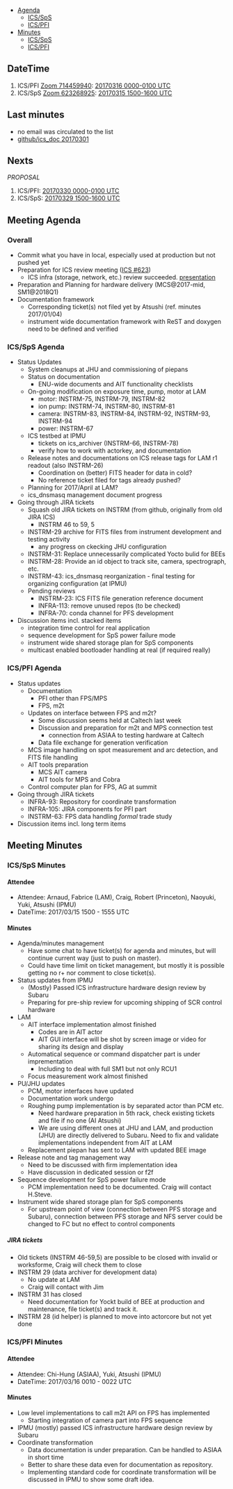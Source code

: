 
- [Agenda](#meeting-agenda)
  - [ICS/SpS](#icssps-agenda)
  - [ICS/PFI](#icspfi-agenda)
- [Minutes](#meeting-minutes)
  - [ICS/SpS](#icssps-minutes)
  - [ICS/PFI](#icspfi-minutes)

## DateTime

1. ICS/PFI [Zoom 714459940](https://ipmu.zoom.us/j/714459940): [20170316 0000-0100 UTC](http://www.timeanddate.com/worldclock/fixedtime.html?iso=20170316T0000)
2. ICS/SpS [Zoom 623268925](https://ipmu.zoom.us/j/623268925): [20170315 1500-1600 UTC](http://www.timeanddate.com/worldclock/fixedtime.html?iso=20170315T1500)

## Last minutes

- no email was circulated to the list
- [github/ics_doc 20170301](/memo-minutes/telecon-2017301.md)

## Nexts

_PROPOSAL_
1. ICS/PFI: [20170330 0000-0100 UTC](http://www.timeanddate.com/worldclock/fixedtime.html?iso=20170330T0000)
2. ICS/SpS: [20170329 1500-1600 UTC](http://www.timeanddate.com/worldclock/fixedtime.html?iso=20170329T1500)

## Meeting Agenda

### Overall

- Commit what you have in local, especially used at production but not pushed yet
- Preparation for ICS review meeting ([ICS #623](https://pfspipe.ipmu.jp/pipermail/ics/2017/000623.html))
  - ICS infra (storage, network, etc.) review succeeded. [presentation](https://github.com/Subaru-PFS/ics_doc/blob/master/SSN-00029.pptx)
- Preparation and Planning for hardware delivery (MCS@2017-mid, SM1@2018Q1)
- Documentation framework
  - Corresponding ticket(s) not filed yet by Atsushi (ref. minutes 2017/01/04)
  - instrument wide documentation framework with ReST and doxygen need to be defined and verified

### ICS/SpS Agenda

- Status Updates
  - System cleanups at JHU and commissioning of piepans
  - Status on documentation
    - ENU-wide documents and AIT functionality checklists
  - On-going modification on exposure time, pump, motor at LAM
    - motor: INSTRM-75, INSTRM-79, INSTRM-82
    - ion pump: INSTRM-74, INSTRM-80, INSTRM-81
    - camera: INSTRM-83, INSTRM-84, INSTRM-92, INSTRM-93, INSTRM-94
    - power: INSTRM-67
  - ICS testbed at IPMU
    - tickets on ics_archiver (INSTRM-66, INSTRM-78)
    - verify how to work with actorkey, and documentation
  - Release notes and documentations on ICS release tags for LAM r1 readout (also INSTRM-26)
    - Coordination on (better) FITS header for data in cold?
    - No reference ticket filed for tags already pushed?
  - Planning for 2017/April at LAM?
  - ics_dnsmasq management document progress
- Going through JIRA tickets
  - Squash old JIRA tickets on INSTRM (from github, originally from old JIRA ICS)
    - INSTRM 46 to 59, 5
  - INSTRM-29 archive for FITS files from instrument development and testing activity
    - any progress on ckecking JHU configuration
  - INSTRM-31: Replace unnecessarily complicated Yocto bulid for BEEs
  - INSTRM-28: Provide an id object to track site, camera, spectrograph, etc.
  - INSTRM-43: ics_dnsmasq reorganization - final testing for organizing configuration (at IPMU)
  - Pending reviews
    - INSTRM-23: ICS FITS file generation reference document
    - INFRA-113: remove unused repos (to be checked)
    - INFRA-70: conda channel for PFS development
- Discussion items incl. stacked items
  - integration time control for real application
  - sequence development for SpS power failure mode
  - instrument wide shared storage plan for SpS components
  - multicast enabled bootloader handling at real (if required really)


### ICS/PFI Agenda

- Status updates
  - Documentation
    - PFI other than FPS/MPS
    - FPS, m2t
  - Updates on interface between FPS and m2t?
    - Some discussion seems held at Caltech last week
    - Discussion and preparation for m2t and MPS connection test
      - connection from ASIAA to testing hardware at Caltech
    - Data file exchange for generation verification
  - MCS image handling on spot measurement and arc detection, and FITS file handling
  - AIT tools preparation
    - MCS AIT camera
    - AIT tools for MPS and Cobra
  - Control computer plan for FPS, AG at summit
- Going through JIRA tickets
  - INFRA-93: Repository for coordinate transformation
  - INFRA-105: JIRA components for PFI part
  - INSTRM-63: FPS data handling *formal* trade study
- Discussion items incl. long term items


## Meeting Minutes

### ICS/SpS Minutes

#### Attendee

- Attendee: Arnaud, Fabrice (LAM), Craig, Robert (Princeton), Naoyuki, Yuki, Atsushi (IPMU)
- DateTime: 2017/03/15 1500 - 1555 UTC

#### Minutes

- Agenda/minutes management
  - Have some chat to have ticket(s) for agenda and minutes, but will continue current way (just to push on master).
  - Could have time limit on ticket management, but mostly it is possible getting no r+ nor comment to close ticket(s).
- Status updates from IPMU
  - (Mostly) Passed ICS infrastructure hardware design review by Subaru
  - Preparing for pre-ship review for upcoming shipping of SCR control hardware
- LAM
  - AIT interface implementation almost finished
    - Codes are in AIT actor
    - AIT GUI interface will be shot by screen image or video for sharing its design and display
  - Automatical sequence or command dispatcher part is under imprementation
    - Including to deal with full SM1 but not only RCU1
  - Focus measurement work almost finished
- PU/JHU updates
  - PCM, motor interfaces have updated
  - Documentation work undergo
  - Roughing pump implementation is by separated actor than PCM etc.
    - Need hardware preparation in 5th rack, check existing tickets and file if no one (AI Atsushi)
    - We are using different ones at JHU and LAM, and production (JHU) are directly delivered to Subaru. Need to fix and validate implementations independent from AIT at LAM
  - Replacement piepan has sent to LAM with updated BEE image
- Release note and tag management way
  - Need to be discussed with firm implementation idea
  - Have discussion in dedicated session or f2f
- Sequence development for SpS power failure mode
  - PCM implementation need to be documented. Craig will contact H.Steve.
- Instrument wide shared storage plan for SpS components
  - For upstream point of view (connection between PFS storage and Subaru), connection between PFS storage and NFS server could be changed to FC but no effect to control components

##### JIRA tickets

- Old tickets (INSTRM 46-59,5) are possible to be closed with invalid or worksforme, Craig will check them to close
- INSTRM 29 (data archiver for development data)
  - No update at LAM
  - Craig will contact with Jim
- INSTRM 31 has closed
  - Need documentation for Yockt build of BEE at production and maintenance, file ticket(s) and track it.
- INSTRM 28 (id helper) is planned to move into actorcore but not yet done

### ICS/PFI Minutes

#### Attendee

- Attendee: Chi-Hung (ASIAA), Yuki, Atsushi (IPMU)
- DateTime: 2017/03/16 0010 - 0022 UTC

#### Minutes

- Low level implementations to call m2t API on FPS has implemented
  - Starting integration of camera part into FPS sequence
- IPMU (mostly) passed ICS infrastructure hardware design review by Subaru
- Coordinate transformation
  - Data documentation is under preparation. Can be handled to ASIAA in short time
  - Better to share these data even for documentation as repository.
  - Implementing standard code for coordinate transformation will be discussed in IPMU to show some draft idea.

